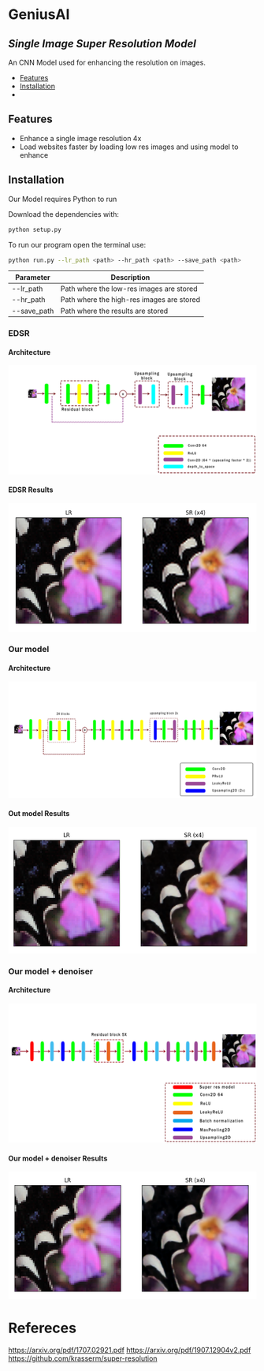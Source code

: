 # GeniusAI
## _Single Image Super Resolution Model_

An CNN Model used for enhancing the resolution on images.

- [Features](#Features)
- [Installation](#Installation)
- 

## Features

- Enhance a single image resolution 4x
- Load websites faster by loading low res images and using model to enhance

## Installation

Our Model requires Python to run

Download the dependencies with:
```sh
python setup.py
```

To run our program open the terminal use:
```sh
python run.py --lr_path <path> --hr_path <path> --save_path <path>
```
| Parameter | Description |
| ------ | ------ |
| --lr_path | Path where the low-res images are stored |
| --hr_path | Path where the high-res images are stored |
| --save_path | Path where the results are stored |

### EDSR
#### Architecture
![arch_edsr](images/super_res_edsr.png)
#### EDSR Results
![result_edsr](images/results/edsr.PNG)


### Our model
#### Architecture
![arch_model](images/super_res_model_scheme.png)
#### Out model Results
![result_model](images/results/model_resultPNG.PNG)


### Our model + denoiser
#### Architecture
![arch_edsr](images/model_denoiser.png)
#### Our model + denoiser Results
![result_edsr](images/results/model_denoiser.PNG)


# Refereces
https://arxiv.org/pdf/1707.02921.pdf
https://arxiv.org/pdf/1907.12904v2.pdf
https://github.com/krasserm/super-resolution
